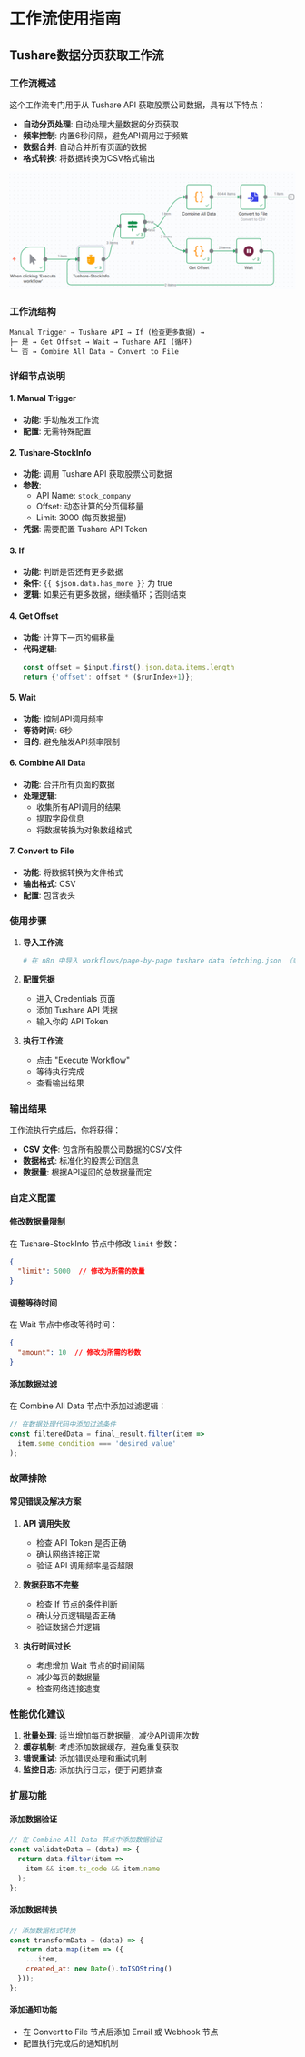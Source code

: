 # 工作流使用指南

## Tushare数据分页获取工作流

### 工作流概述

这个工作流专门用于从 Tushare API 获取股票公司数据，具有以下特点：

- **自动分页处理**: 自动处理大量数据的分页获取
- **频率控制**: 内置6秒间隔，避免API调用过于频繁
- **数据合并**: 自动合并所有页面的数据
- **格式转换**: 将数据转换为CSV格式输出

![workflow-structure](./workflow-image.png)

### 工作流结构

```
Manual Trigger → Tushare API → If (检查更多数据) → 
├─ 是 → Get Offset → Wait → Tushare API (循环)
└─ 否 → Combine All Data → Convert to File
```

### 详细节点说明

#### 1. Manual Trigger
- **功能**: 手动触发工作流
- **配置**: 无需特殊配置

#### 2. Tushare-StockInfo
- **功能**: 调用 Tushare API 获取股票公司数据
- **参数**:
  - API Name: `stock_company`
  - Offset: 动态计算的分页偏移量
  - Limit: 3000 (每页数据量)
- **凭据**: 需要配置 Tushare API Token

#### 3. If
- **功能**: 判断是否还有更多数据
- **条件**: `{{ $json.data.has_more }}` 为 true
- **逻辑**: 如果还有更多数据，继续循环；否则结束

#### 4. Get Offset
- **功能**: 计算下一页的偏移量
- **代码逻辑**:
  ```javascript
  const offset = $input.first().json.data.items.length
  return {'offset': offset * ($runIndex+1)};
  ```

#### 5. Wait
- **功能**: 控制API调用频率
- **等待时间**: 6秒
- **目的**: 避免触发API频率限制

#### 6. Combine All Data
- **功能**: 合并所有页面的数据
- **处理逻辑**:
  - 收集所有API调用的结果
  - 提取字段信息
  - 将数据转换为对象数组格式

#### 7. Convert to File
- **功能**: 将数据转换为文件格式
- **输出格式**: CSV
- **配置**: 包含表头

### 使用步骤

1. **导入工作流**
   ```bash
   # 在 n8n 中导入 workflows/page-by-page tushare data fetching.json （或者直接ctrl+c，然后ctrl+v粘贴n8n工作流编辑面板即可）
   ```

2. **配置凭据**
   - 进入 Credentials 页面
   - 添加 Tushare API 凭据
   - 输入你的 API Token

3. **执行工作流**
   - 点击 "Execute Workflow"
   - 等待执行完成
   - 查看输出结果

### 输出结果

工作流执行完成后，你将获得：

- **CSV 文件**: 包含所有股票公司数据的CSV文件
- **数据格式**: 标准化的股票公司信息
- **数据量**: 根据API返回的总数据量而定

### 自定义配置

#### 修改数据量限制
在 Tushare-StockInfo 节点中修改 `limit` 参数：
```json
{
  "limit": 5000  // 修改为所需的数量
}
```

#### 调整等待时间
在 Wait 节点中修改等待时间：
```json
{
  "amount": 10  // 修改为所需的秒数
}
```

#### 添加数据过滤
在 Combine All Data 节点中添加过滤逻辑：
```javascript
// 在数据处理代码中添加过滤条件
const filteredData = final_result.filter(item => 
  item.some_condition === 'desired_value'
);
```

### 故障排除

#### 常见错误及解决方案

1. **API 调用失败**
   - 检查 API Token 是否正确
   - 确认网络连接正常
   - 验证 API 调用频率是否超限

2. **数据获取不完整**
   - 检查 If 节点的条件判断
   - 确认分页逻辑是否正确
   - 验证数据合并逻辑

3. **执行时间过长**
   - 考虑增加 Wait 节点的时间间隔
   - 减少每页的数据量
   - 检查网络连接速度

### 性能优化建议

1. **批量处理**: 适当增加每页数据量，减少API调用次数
2. **缓存机制**: 考虑添加数据缓存，避免重复获取
3. **错误重试**: 添加错误处理和重试机制
4. **监控日志**: 添加执行日志，便于问题排查

### 扩展功能

#### 添加数据验证
```javascript
// 在 Combine All Data 节点中添加数据验证
const validateData = (data) => {
  return data.filter(item => 
    item && item.ts_code && item.name
  );
};
```

#### 添加数据转换
```javascript
// 添加数据格式转换
const transformData = (data) => {
  return data.map(item => ({
    ...item,
    created_at: new Date().toISOString()
  }));
};
```

#### 添加通知功能
- 在 Convert to File 节点后添加 Email 或 Webhook 节点
- 配置执行完成后的通知机制 